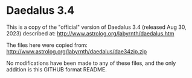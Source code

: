 # Daedalus 3.4
This is a copy of the "official" version of Daedalus 3.4 (released Aug 30, 2023) described at: http://www.astrolog.org/labyrnth/daedalus.htm

The files here were copied from: http://www.astrolog.org/labyrnth/daedalus/dae34zip.zip

No modifications have been made to any of these files, and the only addition is this GITHUB format README.
